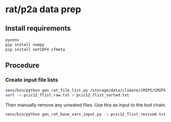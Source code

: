 # rat/p2a data prep

## Install requirements

```bash
pyvenv
pip install numpy
pip install netCDF4 cfmeta
```

## Procedure

### Create input file lists
```bash
venv/bin/python gen_rat_file_list.py /storage/data/climate/CMIP5/CMIP5 > pcic12_flist_raw.txt
sort -n pcic12_flist_raw.txt > pcic12_flist_sorted.txt
```

Then manually remove any unwated files. Use this as input to the tool chain.

```bash
venv/bin/python gen_rat_base_vars_input.py -i pcic12_flist_revised.txt -o $TMPDIR/rat_cmip5
```